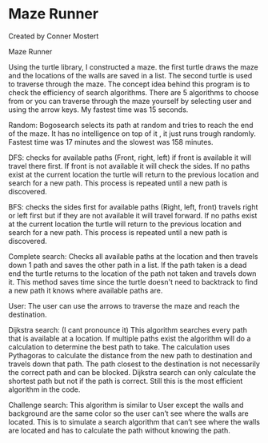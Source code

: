 # Maze Runner
Created by Conner Mostert

Maze Runner

Using the turtle library, I constructed a maze. the first turtle draws the maze and the locations of the walls are saved 
in a list. The second turtle is used to traverse through the maze. The concept idea behind this program is to check the 
efficiency of search algorithms. There are 5 algorithms to choose from or you can traverse through the maze yourself by 
selecting user and using the arrow keys. My fastest time was 15 seconds. 

Random: Bogosearch selects its path at random and tries to reach the end of the maze. It has no intelligence on top of it
, it just runs trough randomly. Fastest time was 17 minutes and the slowest was 158 minutes.

DFS: checks for available paths (Front, right, left) if front is available it will travel there first. If front is not available
it will check the sides. If no paths exist at the current location the turtle will return to the previous location and search for 
a new path. This process is repeated until a new path is discovered.

BFS: checks the sides first for available paths (Right, left, front) travels right or left first but if they are not available 
it will travel forward. If no paths exist at the current location the turtle will return to the previous location and search for 
a new path. This process is repeated until a new path is discovered.

Complete search: Checks all available paths at the location and then travels down 1 path and saves the other path in a list.
If the path taken is a dead end the turtle returns to the location of the path not taken and travels down it. This method saves 
time since the turtle doesn't need to backtrack to find a new path it knows where available paths are.

User: The user can use the arrows to traverse the maze and reach the destination.

Dijkstra search: (I cant pronounce it) This algorithm searches every path that is available at a location. If multiple paths exist
the algorithm will do a calculation to determine the best path to take. The calculation uses Pythagoras to calculate the distance 
from the new path to destination and travels down that path. The path closest to the destination is not necessarily the correct path
and can be blocked. Dijkstra search can only calculate the shortest path but not if the path is correct. Still this is the most 
efficient algorithm in the code.

Challenge search: This algorithm is similar to User except the walls and background are the same color so the user
can’t see where the walls are located. This is to simulate a search algorithm that can’t see where the walls are located
and has to calculate the path without knowing the path.
